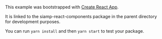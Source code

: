 This example was bootstrapped with [Create React App](https://github.com/facebook/create-react-app).

It is linked to the siamp-react-components package in the parent directory for development purposes.

You can run `yarn install` and then `yarn start` to test your package.

